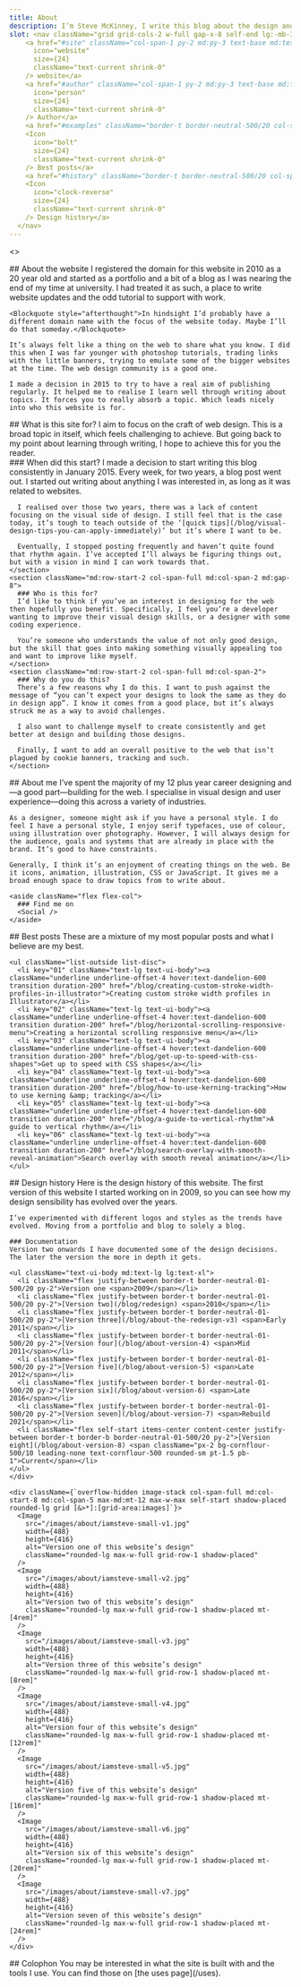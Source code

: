 ```yaml
---
title: About
description: I’m Steve McKinney, I write this blog about the design and build of websites. I aim to explore the craft behind web design.
slot: <nav className="grid grid-cols-2 w-full gap-x-8 self-end lg:-mb-3">
    <a href="#site" className="col-span-1 py-2 md:py-3 text-base md:text-lg lg:text-xl text-fern-1100 hover:text-dandelion-600 transition-all duration-200 ease-linear font-ui lowercase leading-none flex gap-2 items-center text-current"><Icon
      icon="website"
      size={24}
      className="text-current shrink-0"
    /> website</a>
    <a href="#author" className="col-span-1 py-2 md:py-3 text-base md:text-lg lg:text-xl text-fern-1100 hover:text-dandelion-600 transition-all duration-200 ease-linear font-ui lowercase leading-none flex gap-2 items-center text-current"><Icon
      icon="person"
      size={24}
      className="text-current shrink-0"
    /> Author</a>
    <a href="#examples" className="border-t border-neutral-500/20 col-span-1 py-2 md:py-3 text-base md:text-lg lg:text-xl text-fern-1100 hover:text-dandelion-600 transition-all duration-200 ease-linear font-ui lowercase leading-none flex gap-2 items-center text-current">
    <Icon
      icon="bolt"
      size={24}
      className="text-current shrink-0"
    /> Best posts</a>
    <a href="#history" className="border-t border-neutral-500/20 col-span-1 py-2 md:py-3 text-base md:text-lg lg:text-xl text-fern-1100 hover:text-dandelion-600 transition-all duration-200 ease-linear font-ui lowercase leading-none flex gap-2 items-center text-current">
    <Icon
      icon="clock-reverse"
      size={24}
      className="text-current shrink-0"
    /> Design history</a>
  </nav>
---
```


<>
  <article id="site" className="col-content max-w-[592px] flex flex-col md:gap-4">
    ## About the website
    I registered the domain for this website in 2010 as a 20 year old and started as a portfolio and a bit of a blog as I was nearing the end of my time at university. I had treated it as such, a place to write website updates and the odd tutorial to support with work.

    <Blockquote style="afterthought">In hindsight I’d probably have a different domain name with the focus of the website today. Maybe I’ll do that someday.</Blockquote>

    It’s always felt like a thing on the web to share what you know. I did this when I was far younger with photoshop tutorials, trading links with the little banners, trying to emulate some of the bigger websites at the time. The web design community is a good one.

    I made a decision in 2015 to try to have a real aim of publishing regularly. It helped me to realise I learn well through writing about topics. It forces you to really absorb a topic. Which leads nicely into who this website is for.
  </article>

  <article className="col-content grid grid-cols-6 md:gap-8">
    <section className="col-span-full md:col-span-3 flex flex-col md:gap-4">
    ## What is this site for?
    I aim to focus on the craft of web design. This is a broad topic in itself, which feels challenging to achieve. But going back to my point about learning through writing, I hope to achieve this for you the reader.
    </section>
    <section className="md:row-start-2 col-span-full md:col-span-2 md:gap-8">
      ### When did this start?
      I made a decision to start writing this blog consistently in January 2015. Every week, for two years, a blog post went out. I started out writing about anything I was interested in, as long as it was related to websites.

      I realised over those two years, there was a lack of content focusing on the visual side of design. I still feel that is the case today, it’s tough to teach outside of the ‘[quick tips](/blog/visual-design-tips-you-can-apply-immediately)’ but it’s where I want to be.

      Eventually, I stopped posting frequently and haven’t quite found that rhythm again. I’ve accepted I’ll always be figuring things out, but with a vision in mind I can work towards that.
    </section>
    <section className="md:row-start-2 col-span-full md:col-span-2 md:gap-8">
      ### Who is this for?
      I’d like to think if you’ve an interest in designing for the web then hopefully you benefit. Specifically, I feel you’re a developer wanting to improve their visual design skills, or a designer with some coding experience.

      You’re someone who understands the value of not only good design, but the skill that goes into making something visually appealing too and want to improve like myself.
    </section>
    <section className="md:row-start-2 col-span-full md:col-span-2">
      ### Why do you do this?
      There’s a few reasons why I do this. I want to push against the message of “you can’t expect your designs to look the same as they do in design app”. I know it comes from a good place, but it’s always struck me as a way to avoid challenges.

      I also want to challenge myself to create consistently and get better at design and building those designs.

      Finally, I want to add an overall positive to the web that isn’t plagued by cookie banners, tracking and such.
    </section>
  </article>

  <article id="author" className="col-content max-w-[592px] flex flex-col md:gap-4">
    ## About me
    I’ve spent the majority of my 12 plus year career designing and—a good part—building for the web. I specialise in visual design and user experience—doing this across a variety of industries.

    As a designer, someone might ask if you have a personal style. I do feel I have a personal style, I enjoy serif typefaces, use of colour, using illustration over photography. However, I will always design for the audience, goals and systems that are already in place with the brand. It’s good to have constraints.

    Generally, I think it’s an enjoyment of creating things on the web. Be it icons, animation, illustration, CSS or JavaScript. It gives me a broad enough space to draw topics from to write about.

    <aside className="flex flex-col">
      ### Find me on
      <Social />
    </aside>
  </article>

  <article id="examples" className="col-content max-w-[592px]">
    ## Best posts
    These are a mixture of my most popular posts and what I believe are my best.

    <ul className="list-outside list-disc">
      <li key="01" className="text-lg text-ui-body"><a className="underline underline-offset-4 hover:text-dandelion-600 transition duration-200" href="/blog/creating-custom-stroke-width-profiles-in-illustrator">Creating custom stroke width profiles in Illustrator</a></li>
      <li key="02" className="text-lg text-ui-body"><a className="underline underline-offset-4 hover:text-dandelion-600 transition duration-200" href="/blog/horizontal-scrolling-responsive-menu">Creating a horizontal scrolling responsive menu</a></li>
      <li key="03" className="text-lg text-ui-body"><a className="underline underline-offset-4 hover:text-dandelion-600 transition duration-200" href="/blog/get-up-to-speed-with-css-shapes">Get up to speed with CSS shapes</a></li>
      <li key="04" className="text-lg text-ui-body"><a className="underline underline-offset-4 hover:text-dandelion-600 transition duration-200" href="/blog/how-to-use-kerning-tracking">How to use kerning &amp; tracking</a></li>
      <li key="05" className="text-lg text-ui-body"><a className="underline underline-offset-4 hover:text-dandelion-600 transition duration-200" href="/blog/a-guide-to-vertical-rhythm">A guide to vertical rhythm</a></li>
      <li key="06" className="text-lg text-ui-body"><a className="underline underline-offset-4 hover:text-dandelion-600 transition duration-200" href="/blog/search-overlay-with-smooth-reveal-animation">Search overlay with smooth reveal animation</a></li>
    </ul>
  </article>

  <article id="history" className="col-content grid grid-cols-subgrid">
    <div className="col-span-full md:col-span-6">
    ## Design history
    Here is the design history of this website. The first version of this website I started working on in 2009, so you can see how my design sensibility has evolved over the years.

    I’ve experimented with different logos and styles as the trends have evolved. Moving from a portfolio and blog to solely a blog.

    ### Documentation
    Version two onwards I have documented some of the design decisions. The later the version the more in depth it gets.

    <ul className="text-ui-body md:text-lg lg:text-xl">
      <li className="flex justify-between border-t border-neutral-01-500/20 py-2">Version one <span>2009</span></li>
      <li className="flex justify-between border-t border-neutral-01-500/20 py-2">[Version two](/blog/redesign) <span>2010</span></li>
      <li className="flex justify-between border-t border-neutral-01-500/20 py-2">[Version three](/blog/about-the-redesign-v3) <span>Early 2011</span></li>
      <li className="flex justify-between border-t border-neutral-01-500/20 py-2">[Version four](/blog/about-version-4) <span>Mid 2011</span></li>
      <li className="flex justify-between border-t border-neutral-01-500/20 py-2">[Version five](/blog/about-version-5) <span>Late 2012</span></li>
      <li className="flex justify-between border-t border-neutral-01-500/20 py-2">[Version six](/blog/about-version-6) <span>Late 2016</span></li>
      <li className="flex justify-between border-t border-neutral-01-500/20 py-2">[Version seven](/blog/about-version-7) <span>Rebuild 2021</span></li>
      <li className="flex self-start items-center content-center justify-between border-t border-b border-neutral-01-500/20 py-2">[Version eight](/blog/about-version-8) <span className="px-2 bg-cornflour-500/10 leading-none text-cornflour-500 rounded-sm pt-1.5 pb-1">Current</span></li>
    </ul>
    </div>

    <div className={`overflow-hidden image-stack col-span-full md:col-start-8 md:col-span-5 max-md:mt-12 max-w-max self-start shadow-placed rounded-lg grid [&>*]:[grid-area:images]`}>
      <Image
        src="/images/about/iamsteve-small-v1.jpg"
        width={488}
        height={416}
        alt="Version one of this website’s design"
        className="rounded-lg max-w-full grid-row-1 shadow-placed"
      />
      <Image
        src="/images/about/iamsteve-small-v2.jpg"
        width={488}
        height={416}
        alt="Version two of this website’s design"
        className="rounded-lg max-w-full grid-row-1 shadow-placed mt-[4rem]"
      />
      <Image
        src="/images/about/iamsteve-small-v3.jpg"
        width={488}
        height={416}
        alt="Version three of this website’s design"
        className="rounded-lg max-w-full grid-row-1 shadow-placed mt-[8rem]"
      />
      <Image
        src="/images/about/iamsteve-small-v4.jpg"
        width={488}
        height={416}
        alt="Version four of this website’s design"
        className="rounded-lg max-w-full grid-row-1 shadow-placed mt-[12rem]"
      />
      <Image
        src="/images/about/iamsteve-small-v5.jpg"
        width={488}
        height={416}
        alt="Version five of this website’s design"
        className="rounded-lg max-w-full grid-row-1 shadow-placed mt-[16rem]"
      />
      <Image
        src="/images/about/iamsteve-small-v6.jpg"
        width={488}
        height={416}
        alt="Version six of this website’s design"
        className="rounded-lg max-w-full grid-row-1 shadow-placed mt-[20rem]"
      />
      <Image
        src="/images/about/iamsteve-small-v7.jpg"
        width={488}
        height={416}
        alt="Version seven of this website’s design"
        className="rounded-lg max-w-full grid-row-1 shadow-placed mt-[24rem]"
      />
    </div>

  </article>

  <aside className="col-content max-w-[592px]">
    ## Colophon
    You may be interested in what the site is built with and the tools I use. You can find those on [the uses page](/uses).
  </aside>
</>
